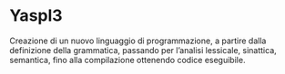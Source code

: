 # Yaspl3
Creazione di un nuovo linguaggio di programmazione, a partire dalla definizione della grammatica, passando per l’analisi lessicale, sinattica, semantica, fino alla compilazione ottenendo codice eseguibile.
